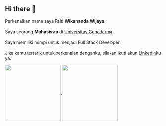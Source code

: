 ## Hi there 👋

Perkenalkan nama saya **Faid Wikananda Wijaya**.<br>  
Saya seorang **Mahasiswa** di [Universitas Gunadarma](https://www.gunadarma.ac.id).<br>  
Saya memiliki mimpi untuk menjadi Full Stack Developer.<br>  
Jika kamu tertarik untuk berkenalan denganku, silakan ikuti akun [Linkedin](https://www.linkedin.com/in/faidw/)ku ya.  

<!-- GitHub Statistic -->
<p align="left">
<a href="https://github.com/xxfaidxx">
  <img align="center" height="180em" src="https://github-readme-stats.vercel.app/api?username=xxfaidxx&show_icons=true&theme=radical&locale=en"/>
  <img align="center" height="180em" src="https://github-readme-stats-eight-theta.vercel.app/api/top-langs/?username=xxfaidxx&layout=compact&langs_count=8&theme=radical"/>
</a>
</p>   


<!--
**xxfaidxx/xxfaidxx** is a ✨ _special_ ✨ repository because its `README.md` (this file) appears on your GitHub profile.

Here are some ideas to get you started:

- 🔭 I’m currently working on ...
- 🌱 I’m currently learning ...
- 👯 I’m looking to collaborate on ...
- 🤔 I’m looking for help with ...
- 💬 Ask me about ...
- 📫 How to reach me: ...
- 😄 Pronouns: ...
- ⚡ Fun fact: ...
-->
